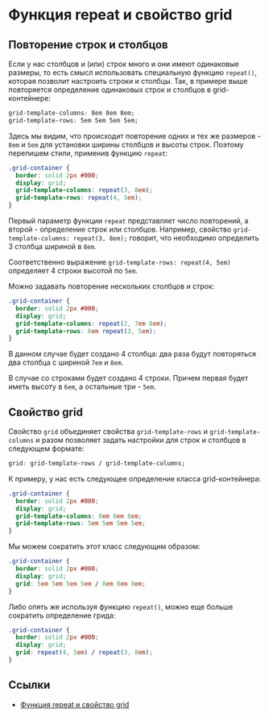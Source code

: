 # Функция repeat и свойство grid

## Повторение строк и столбцов

Если у нас столбцов и (или) строк много и они имеют одинаковые размеры, то есть смысл использовать специальную функцию `repeat()`, которая позволит настроить строки и столбцы. Так, в примере выше повторяется определение одинаковых строк и столбцов в grid-контейнере:

```css
grid-template-columns: 8em 8em 8em;
grid-template-rows: 5em 5em 5em 5em;
```

Здесь мы видим, что происходит повторение одних и тех же размеров - `8em` и `5em` для установки ширины столбцов и высоты строк. Поэтому перепишем стили, применив функцию `repeat`:

```css
.grid-container {
  border: solid 2px #000;
  display: grid;
  grid-template-columns: repeat(3, 8em);
  grid-template-rows: repeat(4, 5em);
}
```

Первый параметр функции `repeat` представляет число повторений, а второй - определение строк или столбцов. Например, свойство `grid-template-columns: repeat(3, 8em);` говорит, что необходимо определить 3 столбца шириной в `8em`.

Соответственно выражение `grid-template-rows: repeat(4, 5em)` определяет 4 строки высотой по `5em`.

Можно задавать повторение нескольких столбцов и строк:

```css
.grid-container {
  border: solid 2px #000;
  display: grid;
  grid-template-columns: repeat(2, 7em 8em);
  grid-template-rows: 6em repeat(3, 5em);
}
```

В данном случае будет создано 4 столбца: два раза будут повторяться два столбца с шириной `7em` и `8em`.

В случае со строками будет создано 4 строки. Причем первая будет иметь высоту в `6em`, а остальные три - `5em`.

## Свойство grid

Свойство `grid` объединяет свойства `grid-template-rows` и `grid-template-columns` и разом позволяет задать настройки для строк и столбцов в следующем формате:

```css
grid: grid-template-rows / grid-template-columns;
```

К примеру, у нас есть следующее определение класса grid-контейнера:

```css
.grid-container {
  border: solid 2px #000;
  display: grid;
  grid-template-columns: 8em 8em 8em;
  grid-template-rows: 5em 5em 5em 5em;
}
```

Мы можем сократить этот класс следующим образом:

```css
.grid-container {
  border: solid 2px #000;
  display: grid;
  grid: 5em 5em 5em 5em / 8em 8em 8em;
}
```

Либо опять же используя функцию `repeat()`, можно еще больше сократить определение грида:

```css
.grid-container {
  border: solid 2px #000;
  display: grid;
  grid: repeat(4, 5em) / repeat(3, 8em);
}
```

## Ссылки

- [Функция repeat и свойство grid](https://metanit.com/web/html5/13.3.php)
